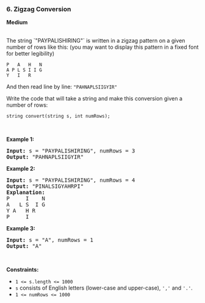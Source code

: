### 6. Zigzag Conversion
**Medium**

<br />
The string `"PAYPALISHIRING"` is written in a zigzag pattern on a given number of rows like this: (you may want to display this pattern in a fixed font for better legibility)

```
P   A   H   N
A P L S I I G
Y   I   R
```

And then read line by line: `"PAHNAPLSIIGYIR"`

Write the code that will take a string and make this conversion given a number of rows:

```
string convert(string s, int numRows);
```
<br />

**Example 1:**

<pre>
<b>Input:</b> s = "PAYPALISHIRING", numRows = 3
<b>Output:</b> "PAHNAPLSIIGYIR"
</pre>

**Example 2:**

<pre>
<b>Input:</b> s = "PAYPALISHIRING", numRows = 4
<b>Output:</b> "PINALSIGYAHRPI"
<b>Explanation:</b>
P     I    N
A   L S  I G
Y A   H R
P     I
</pre>

**Example 3:**

<pre>
<b>Input:</b> s = "A", numRows = 1
<b>Output:</b> "A"
</pre>
<br />

**Constraints:**

- `1 <= s.length <= 1000`
- `s` consists of English letters (lower-case and upper-case), `','` and `'.'`.
- `1 <= numRows <= 1000`